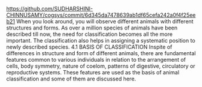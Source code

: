 https://github.com/SUDHARSHINI-CHINNUSAMY/cogsys/commit/6d345da7478639ab1df65cefa242a0f4f25eeb21
When you look around, you will observe different animals with different
structures and forms. As over a million species of animals have been
described till now, the need for classification becomes all the more
important. The classification also helps in assigning a systematic position
to newly described species.
4.1 BASIS OF CLASSIFICATION
Inspite of differences in structure and form of different animals, there are
fundamental features common to various individuals in relation to the
arrangement of cells, body symmetry, nature of coelom, patterns of
digestive, circulatory or reproductive systems. These features are used
as the basis of animal classification and some of them are discussed here.
